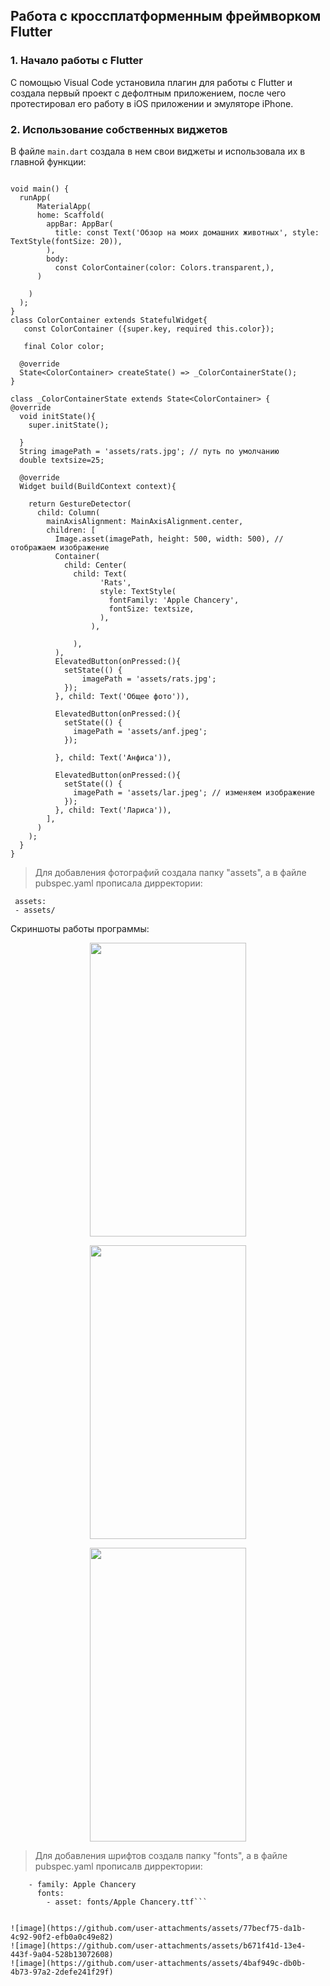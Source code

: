 ## Работа с кроссплатформенным фреймворком Flutter
### 1. Начало работы с Flutter
С помощью Visual Code установила плагин для работы с Flutter и создала первый проект с дефолтным приложением, после чего протестировал его работу в iOS приложении и эмуляторе iPhone.

### 2. Использование собственных виджетов
В файле `main.dart` создала в нем свои виджеты и использовала их в главной функции:

```import 'package:flutter/material.dart';

void main() {
  runApp(
      MaterialApp( 
      home: Scaffold(
        appBar: AppBar(
          title: const Text('Обзор на моих домашних животных', style: TextStyle(fontSize: 20)),
        ),
        body: 
          const ColorContainer(color: Colors.transparent,),
      )
      
    )
  );
}
class ColorContainer extends StatefulWidget{
   const ColorContainer ({super.key, required this.color});
  
   final Color color;

  @override
  State<ColorContainer> createState() => _ColorContainerState();
}

class _ColorContainerState extends State<ColorContainer> {
@override
  void initState(){
    super.initState();
    
  }
  String imagePath = 'assets/rats.jpg'; // путь по умолчанию
  double textsize=25;

  @override
  Widget build(BuildContext context){

    return GestureDetector(
      child: Column(
        mainAxisAlignment: MainAxisAlignment.center,
        children: [
          Image.asset(imagePath, height: 500, width: 500), // отображаем изображение
          Container(
            child: Center(
              child: Text(
                    'Rats',
                    style: TextStyle(
                      fontFamily: 'Apple Chancery', 
                      fontSize: textsize,
                    ),
                  ),

              ),
          ),
          ElevatedButton(onPressed:(){
            setState(() {
                imagePath = 'assets/rats.jpg';
            });
          }, child: Text('Общее фото')),
         
          ElevatedButton(onPressed:(){
            setState(() {
              imagePath = 'assets/anf.jpeg';
            });

          }, child: Text('Анфиса')),
          
          ElevatedButton(onPressed:(){
            setState(() {
              imagePath = 'assets/lar.jpeg'; // изменяем изображение
            });
          }, child: Text('Лариса')),
        ],
      )
    );
  }
}
```

> Для добавления фотографий создала папку "assets", а в файле pubspec.yaml прописала дирректории:

 ``` uses-material-design: true
  assets:
  - assets/
```
Скриншоты работы программы:
  <p align="center">
	  <img width="250" height="470" src="https://github.com/user-attachments/assets/fa941e26-65b2-48a7-9285-6652e3a0f664">
	</p>
 <p align="center">
	  <img width="250" height="470" src="https://github.com/user-attachments/assets/8e16346f-0429-4d17-aa8a-7387efc0d185">
	</p>
 <p align="center">
	  <img width="250" height="470" src="https://github.com/user-attachments/assets/a0942e2f-8aad-4e79-8cdf-6922dae83991">
	</p>
    
> Для добавления шрифтов создалв папку "fonts", а в файле pubspec.yaml прописалв дирректории:

```fonts:
    - family: Apple Chancery
      fonts:
        - asset: fonts/Apple Chancery.ttf```


![image](https://github.com/user-attachments/assets/77becf75-da1b-4c92-90f2-efb0a0c49e82)
![image](https://github.com/user-attachments/assets/b671f41d-13e4-443f-9a04-528b13072608)
![image](https://github.com/user-attachments/assets/4baf949c-db0b-4b73-97a2-2defe241f29f)







